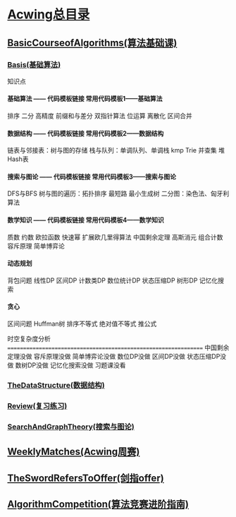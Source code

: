 # [Acwing总目录](../Acwing)
## [BasicCourseofAlgorithms(算法基础课)](./BasicCourseofAlgorithms)
### [Basis(基础算法)](./BasicCourseofAlgorithms/Basis)
知识点
#### 基础算法 —— 代码模板链接 常用代码模板1——基础算法

排序
二分
高精度
前缀和与差分
双指针算法
位运算
离散化
区间合并
#### 数据结构 —— 代码模板链接 常用代码模板2——数据结构

链表与邻接表：树与图的存储
栈与队列：单调队列、单调栈
kmp
Trie
并查集
堆
Hash表

#### 搜索与图论 —— 代码模板链接 常用代码模板3——搜索与图论

DFS与BFS
树与图的遍历：拓扑排序
最短路
最小生成树
二分图：染色法、匈牙利算法
#### 数学知识 —— 代码模板链接 常用代码模板4——数学知识

质数
约数
欧拉函数
快速幂
扩展欧几里得算法
中国剩余定理
高斯消元
组合计数
容斥原理
简单博弈论

#### 动态规划

背包问题
线性DP
区间DP
计数类DP
数位统计DP
状态压缩DP
树形DP
记忆化搜索

#### 贪心
区间问题
Huffman树
排序不等式
绝对值不等式
推公式

时空复杂度分析
`==============================================================`
中国剩余定理没做
容斥原理没做
简单博弈论没做
数位DP没做
区间DP没做
状态压缩DP没做
数树DP没做
记忆化搜索没做
习题课没看
### [TheDataStructure(数据结构)](./BasicCourseofAlgorithms/TheDataStructure)
### [Review(复习练习)](./BasicCourseofAlgorithms/Review)
### [SearchAndGraphTheory(搜索与图论)](./BasicCourseofAlgorithms/SearchAndGraphTheory)
## [WeeklyMatches(Acwing周赛)](./WeeklyMatches)
## [TheSwordRefersToOffer(剑指offer)](TheSwordRefersToOffer)
## [AlgorithmCompetition(算法竞赛进阶指南)](./AlgorithmCompetition)



